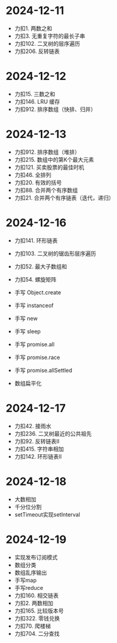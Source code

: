 # 2024-12-11
- 力扣1. 两数之和
- 力扣3. 无重复字符的最长子串
- 力扣102. 二叉树的层序遍历
- 力扣206. 反转链表

# 2024-12-12
- 力扣15. 三数之和
- 力扣146. LRU 缓存
- 力扣912. 排序数组（快排、归并）

# 2024-12-13
- 力扣912. 排序数组（堆排）
- 力扣215. 数组中的第K个最大元素
- 力扣121. 买卖股票的最佳时机
- 力扣46. 全排列
- 力扣20. 有效的括号
- 力扣88. 合并两个有序数组
- 力扣21. 合并两个有序链表（迭代，递归）

# 2024-12-16
- 力扣141. 环形链表
- 力扣103. 二叉树的锯齿形层序遍历
- 力扣52. 最大子数组和
- 力扣54. 螺旋矩阵

- 手写 Object.create
- 手写 instanceof
- 手写 new
- 手写 sleep
- 手写 promise.all
- 手写 promise.race
- 手写 promise.allSettled
- 数组扁平化

# 2024-12-17

- 力扣42. 接雨水
- 力扣236. 二叉树最近的公共祖先
- 力扣92. 反转链表II
- 力扣415. 字符串相加
- 力扣142. 环形链表II

# 2024-12-18

- 大数相加
- 千分位分割
- setTimeout实现setInterval

# 2024-12-19

- 实现发布订阅模式
- 数组分类
- 数组乱序输出
- 手写map
- 手写reduce
- 力扣160. 相交链表
- 力扣2. 两数相加
- 力扣165. 比较版本号
- 力扣322. 零钱兑换
- 力扣70. 爬楼梯
- 力扣704. 二分查找